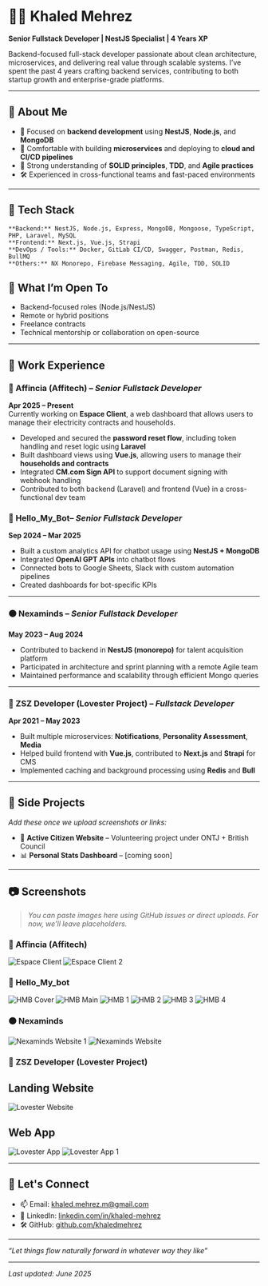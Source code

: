 # 👨‍💻 Khaled Mehrez  
**Senior Fullstack Developer | NestJS Specialist | 4 Years XP**

Backend-focused full-stack developer passionate about clean architecture, microservices, and delivering real value through scalable systems. I’ve spent the past 4 years crafting backend services, contributing to both startup growth and enterprise-grade platforms.

---

## 📍 About Me

- 💼 Focused on **backend development** using **NestJS**, **Node.js**, and **MongoDB**
- 🚀 Comfortable with building **microservices** and deploying to **cloud and CI/CD pipelines**
- 🎯 Strong understanding of **SOLID principles**, **TDD**, and **Agile practices**
- 🛠️ Experienced in cross-functional teams and fast-paced environments

---

## 🧠 Tech Stack

```
**Backend:** NestJS, Node.js, Express, MongoDB, Mongoose, TypeScript, PHP, Laravel, MySQL  
**Frontend:** Next.js, Vue.js, Strapi  
**DevOps / Tools:** Docker, GitLab CI/CD, Swagger, Postman, Redis, BullMQ  
**Others:** NX Monorepo, Firebase Messaging, Agile, TDD, SOLID

```
## 🧭 What I’m Open To

- Backend-focused roles (Node.js/NestJS)
- Remote or hybrid positions
- Freelance contracts
- Technical mentorship or collaboration on open-source
---

## 💼 Work Experience
### 🔴 Affincia (Affitech) – _Senior Fullstack Developer_ 
**Apr 2025 – Present**  
Currently working on **Espace Client**, a web dashboard that allows users to manage their electricity contracts and households.

- Developed and secured the **password reset flow**, including token handling and reset logic using **Laravel**
- Built dashboard views using **Vue.js**, allowing users to manage their **households and contracts**
- Integrated **CM.com Sign API** to support document signing with webhook handling
- Contributed to both backend (Laravel) and frontend (Vue) in a cross-functional dev team


### 🔵 Hello_My_Bot– _Senior Fullstack Developer_  
**Sep 2024 – Mar 2025**

- Built a custom analytics API for chatbot usage using **NestJS + MongoDB**
- Integrated **OpenAI GPT APIs** into chatbot flows
- Connected bots to Google Sheets, Slack with custom automation pipelines
- Created dashboards for bot-specific KPIs

---

### 🟠 Nexaminds – _Senior Fullstack Developer_  
**May 2023 – Aug 2024**

- Contributed to backend in **NestJS (monorepo)** for talent acquisition platform  
- Participated in architecture and sprint planning with a remote Agile team  
- Maintained performance and scalability through efficient Mongo queries

---

### 🩷 ZSZ Developer (Lovester Project) – _Fullstack Developer_  
**Apr 2021 – May 2023**

- Built multiple microservices: **Notifications**, **Personality Assessment**, **Media**
- Helped build frontend with **Vue.js**, contributed to **Next.js** and **Strapi** for CMS
- Implemented caching and background processing using **Redis** and **Bull**

---

## 🌱 Side Projects

_Add these once we upload screenshots or links:_

- 🔧 **Active Citizen Website** – Volunteering project under ONTJ + British Council
- 📊 **Personal Stats Dashboard** – [coming soon]

---

## 📷 Screenshots

> _You can paste images here using GitHub issues or direct uploads. For now, we’ll leave placeholders._

### 🔴 Affincia (Affitech)
![Espace Client](screenshots/ESPACE_CLIENT.png)
![Espace Client 2](screenshots/ESPACE_CLIENT2.png)

### 🔵 Hello_My_bot
![HMB Cover](screenshots/HMB_COVER.jpeg)
![HMB Main](screenshots/HMB.png)
![HMB 1](screenshots/HMB1.png)
![HMB 2](screenshots/HMB2.png)
![HMB 3](screenshots/HMB3.png)
![HMB 4](screenshots/HMB4.png) 

### 🟠 Nexaminds
![Nexaminds Website 1](screenshots/NEXAMINDS_WEBSITE_1.png)
![Nexaminds Website](screenshots/NEXAMINDS_WEBSITE.png)


### 🩷  ZSZ Developer (Lovester Project)
## Landing Website
![Lovester Website](screenshots/LOVESTER_WEBSITE.png)

## Web App
![Lovester App](screenshots/LOVESTER_APP.png)
![Lovester App 1](screenshots/LOVESTER_APP1.png)


---

## 🔗 Let's Connect

- 📫 Email: [khaled.mehrez.m@gmail.com](mailto:khaled.mehrez.m@gmail.com)  
- 💼 LinkedIn: [linkedin.com/in/khaled-mehrez](https://www.linkedin.com/in/khaled-mehrez)  
- 🛠️ GitHub: [github.com/khaledmehrez](https://github.com/khaledmehrez)

---

_“Let things flow naturally forward in whatever way they like”_

---
_Last updated: June 2025_
